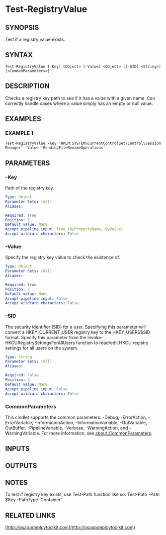 ﻿---
editLink: false
isShowComments: false
external help file: PSAppDeployToolkit-help.xml
Module Name: PSAppDeployToolkit
online version: http://psappdeploytoolkit.com
schema: 2.0.0
---

# Test-RegistryValue

## SYNOPSIS
Test if a registry value exists.

## SYNTAX

```
Test-RegistryValue [-Key] <Object> [-Value] <Object> [[-SID] <String>] [<CommonParameters>]
```

## DESCRIPTION
Checks a registry key path to see if it has a value with a given name.
Can correctly handle cases where a value simply has an empty or null value.

## EXAMPLES

### EXAMPLE 1
```
Test-RegistryValue -Key 'HKLM:SYSTEM\CurrentControlSet\Control\Session Manager' -Value 'PendingFileRenameOperations'
```

## PARAMETERS

### -Key
Path of the registry key.

```yaml
Type: Object
Parameter Sets: (All)
Aliases:

Required: True
Position: 1
Default value: None
Accept pipeline input: True (ByPropertyName, ByValue)
Accept wildcard characters: False
```

### -Value
Specify the registry key value to check the existence of.

```yaml
Type: Object
Parameter Sets: (All)
Aliases:

Required: True
Position: 2
Default value: None
Accept pipeline input: False
Accept wildcard characters: False
```

### -SID
The security identifier (SID) for a user.
Specifying this parameter will convert a HKEY_CURRENT_USER registry key to the HKEY_USERS\$SID format.
Specify this parameter from the Invoke-HKCURegistrySettingsForAllUsers function to read/edit HKCU registry settings for all users on the system.

```yaml
Type: String
Parameter Sets: (All)
Aliases:

Required: False
Position: 3
Default value: None
Accept pipeline input: False
Accept wildcard characters: False
```

### CommonParameters
This cmdlet supports the common parameters: -Debug, -ErrorAction, -ErrorVariable, -InformationAction, -InformationVariable, -OutVariable, -OutBuffer, -PipelineVariable, -Verbose, -WarningAction, and -WarningVariable. For more information, see [about_CommonParameters](http://go.microsoft.com/fwlink/?LinkID=113216).

## INPUTS

## OUTPUTS

## NOTES
To test if registry key exists, use Test-Path function like so:
Test-Path -Path $Key -PathType 'Container'

## RELATED LINKS

[http://psappdeploytoolkit.com](http://psappdeploytoolkit.com)

